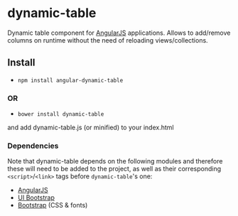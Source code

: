 # dynamic-table

Dynamic table component for [AngularJS](https://github.com/angular/angular.js) applications.
Allows to add/remove columns on runtime without the need of reloading views/collections.

## Install

* `npm install angular-dynamic-table`

### OR

* `bower install dynamic-table`
    
and add dynamic-table.js (or minified) to your index.html
    
### Dependencies

Note that dynamic-table depends on the following modules and therefore these will need to be added to the project, as well as their corresponding `<script>`/`<link>` tags before `dynamic-table`'s one:

* [AngularJS](https://angularjs.org/)
* [UI Bootstrap](http://angular-ui.github.io/bootstrap/)
* [Bootstrap](http://getbootstrap.com/) (CSS & fonts)
